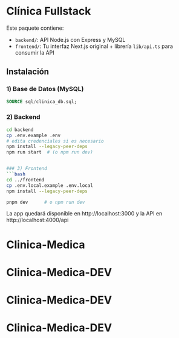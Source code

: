 
# Clínica Fullstack

Este paquete contiene:
- `backend/`: API Node.js con Express y MySQL
- `frontend/`: Tu interfaz Next.js original + librería `lib/api.ts` para consumir la API


## Instalación

### 1) Base de Datos (MySQL)
```sql
SOURCE sql/clinica_db.sql;
```

### 2) Backend
```bash
cd backend
cp .env.example .env
# edita credenciales si es necesario
npm install --legacy-peer-deps
npm run start  # (o npm run dev)


### 3) Frontend
```bash
cd ../frontend
cp .env.local.example .env.local
npm install --legacy-peer-deps

pnpm dev      # o npm run dev
```

La app quedará disponible en http://localhost:3000 y la API en http://localhost:4000/api



# Clinica-Medica
# Clinica-Medica-DEV
# Clinica-Medica-DEV
# Clinica-Medica-DEV
